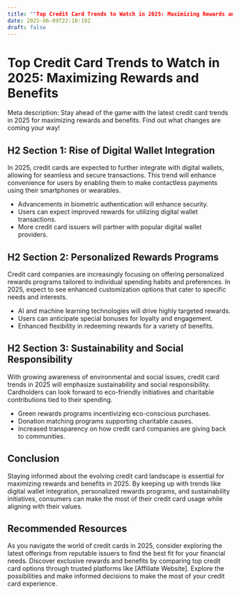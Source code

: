 ```yaml
---
title: ""Top Credit Card Trends to Watch in 2025: Maximizing Rewards and Benefits""
date: 2025-06-09T22:10:19Z
draft: false
---
```


# Top Credit Card Trends to Watch in 2025: Maximizing Rewards and Benefits

Meta description: Stay ahead of the game with the latest credit card trends in 2025 for maximizing rewards and benefits. Find out what changes are coming your way!

## H2 Section 1: Rise of Digital Wallet Integration

In 2025, credit cards are expected to further integrate with digital wallets, allowing for seamless and secure transactions. This trend will enhance convenience for users by enabling them to make contactless payments using their smartphones or wearables.

- Advancements in biometric authentication will enhance security.
- Users can expect improved rewards for utilizing digital wallet transactions.
- More credit card issuers will partner with popular digital wallet providers.

## H2 Section 2: Personalized Rewards Programs

Credit card companies are increasingly focusing on offering personalized rewards programs tailored to individual spending habits and preferences. In 2025, expect to see enhanced customization options that cater to specific needs and interests.

- AI and machine learning technologies will drive highly targeted rewards.
- Users can anticipate special bonuses for loyalty and engagement.
- Enhanced flexibility in redeeming rewards for a variety of benefits.

## H2 Section 3: Sustainability and Social Responsibility

With growing awareness of environmental and social issues, credit card trends in 2025 will emphasize sustainability and social responsibility. Cardholders can look forward to eco-friendly initiatives and charitable contributions tied to their spending.

- Green rewards programs incentivizing eco-conscious purchases.
- Donation matching programs supporting charitable causes.
- Increased transparency on how credit card companies are giving back to communities.

## Conclusion

Staying informed about the evolving credit card landscape is essential for maximizing rewards and benefits in 2025. By keeping up with trends like digital wallet integration, personalized rewards programs, and sustainability initiatives, consumers can make the most of their credit card usage while aligning with their values.

## Recommended Resources

As you navigate the world of credit cards in 2025, consider exploring the latest offerings from reputable issuers to find the best fit for your financial needs. Discover exclusive rewards and benefits by comparing top credit card options through trusted platforms like [Affiliate Website]. Explore the possibilities and make informed decisions to make the most of your credit card experience.